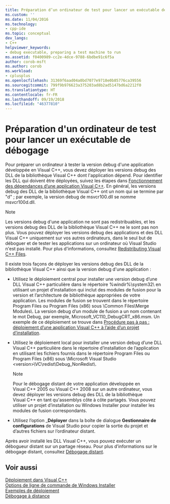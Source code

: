 ```yaml
---
title: Préparation d’un ordinateur de test pour lancer un exécutable de débogage | Microsoft Docs
ms.custom: ''
ms.date: 11/04/2016
ms.technology:
- cpp-ide
ms.topic: conceptual
dev_langs:
- C++
helpviewer_keywords:
- debug executable, preparing a test machine to run
ms.assetid: f0400989-cc2e-4dce-9788-6bdbe91c6f5a
author: corob-msft
ms.author: corob
ms.workload:
- cplusplus
ms.openlocfilehash: 31369f6aad04a0bd7077e9718e0b85776ca39556
ms.sourcegitcommit: 799f9b976623a375203ad8b2ad5147bd6a2212f0
ms.translationtype: HT
ms.contentlocale: fr-FR
ms.lasthandoff: 09/19/2018
ms.locfileid: "46377810"
---
```

# <a name="preparing-a-test-machine-to-run-a-debug-executable"></a>Préparation d'un ordinateur de test pour lancer un exécutable de débogage

Pour préparer un ordinateur à tester la version debug d'une application développée en Visual C++, vous devez déployer les versions debug des DLL de la bibliothèque Visual C++ dont l'application dépend. Pour identifier les DLL qui doivent être déployées, suivez les étapes dans [Fonctionnement des dépendances d’une application Visual C++](../ide/understanding-the-dependencies-of-a-visual-cpp-application.md). En général, les versions debug des DLL de la bibliothèque Visual C++ ont un nom qui se termine par "d" ; par exemple, la version debug de msvcr100.dll se nomme msvcr100d.dll.

> [!NOTE]
>  Les versions debug d'une application ne sont pas redistribuables, et les versions debug des DLL de la bibliothèque Visual C++ ne le sont pas non plus. Vous pouvez déployer les versions debug des applications et des DLL Visual C++ uniquement sur vos autres ordinateurs, dans le seul but de déboguer et de tester les applications sur un ordinateur où Visual Studio n'est pas installé. Pour plus d'informations, consultez [Redistributing Visual C++ Files](../ide/redistributing-visual-cpp-files.md).

Il existe trois façons de déployer les versions debug des DLL de la bibliothèque Visual C++ ainsi que la version debug d'une application :

- Utilisez le déploiement central pour installer une version debug d’une DLL Visual C++ particulière dans le répertoire %windir%\system32\ en utilisant un projet d’installation qui inclut des modules de fusion pour la version et l’architecture de bibliothèque appropriées de votre application. Les modules de fusion se trouvent dans le répertoire Program Files ou Program Files (x86) sous \Common Files\Merge Modules\\. La version debug d’un module de fusion a un nom contenant le mot Debug, par exemple, Microsoft_VC110_DebugCRT_x86.msm. Un exemple de ce déploiement se trouve dans [Procédure pas à pas : déploiement d’une application Visual C++ à l’aide d’un projet d’installation](../ide/walkthrough-deploying-a-visual-cpp-application-by-using-a-setup-project.md).

- Utilisez le déploiement local pour installer une version debug d’une DLL Visual C++ particulière dans le répertoire d’installation de l’application en utilisant les fichiers fournis dans le répertoire Program Files ou Program Files (x86) sous \Microsoft Visual Studio \<version>\VC\redist\Debug_NonRedist\\.

    > [!NOTE]
    >  Pour le débogage distant de votre application développée en Visual C++ 2005 ou Visual C++ 2008 sur un autre ordinateur, vous devez déployer les versions debug des DLL de la bibliothèque Visual C++ en tant qu'assemblys côte à côte partagés. Vous pouvez utiliser un projet d’installation ou Windows Installer pour installer les modules de fusion correspondants.

- Utilisez l’option _**Déployer** dans la boîte de dialogue **Gestionnaire de configurations** de Visual Studio pour copier la sortie du projet et d’autres fichiers sur l’ordinateur distant.

Après avoir installé les DLL Visual C++, vous pouvez exécuter un débogueur distant sur un partage réseau. Pour plus d’informations sur le débogage distant, consultez [Débogage distant](/visualstudio/debugger/remote-debugging.md).

## <a name="see-also"></a>Voir aussi

[Déploiement dans Visual C++](../ide/deployment-in-visual-cpp.md)<br>
[Options de ligne de commande de Windows Installer](/windows/desktop/Msi/command-line-options)<br>
[Exemples de déploiement](../ide/deployment-examples.md)<br>
[Débogage à distance](/visualstudio/debugger/remote-debugging.md)